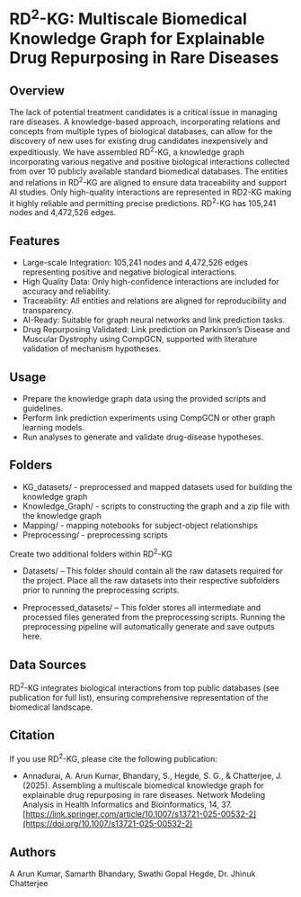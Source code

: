 # RD<sup>2</sup>-KG: Multiscale Biomedical Knowledge Graph for Explainable Drug Repurposing in Rare Diseases
## Overview
The lack of potential treatment candidates is a critical issue in managing rare diseases. A knowledge-based approach, incorporating relations and concepts from multiple types of biological databases, can allow for the discovery of new uses for existing drug candidates inexpensively and expeditiously. We have assembled RD<sup>2</sup>-KG, a knowledge graph incorporating various negative and positive biological interactions collected from over 10 publicly available standard biomedical databases. The entities and relations in RD<sup>2</sup>-KG are aligned to ensure data traceability and support AI studies. Only high-quality interactions are represented in RD2-KG making it highly reliable and permitting precise predictions. RD<sup>2</sup>-KG has 105,241 nodes and 4,472,526 edges.
## Features
* Large-scale Integration: 105,241 nodes and 4,472,526 edges representing positive and negative biological interactions.
* High Quality Data: Only high-confidence interactions are included for accuracy and reliability.
* Traceability: All entities and relations are aligned for reproducibility and transparency.
* AI-Ready: Suitable for graph neural networks and link prediction tasks.
* Drug Repurposing Validated: Link prediction on Parkinson’s Disease and Muscular Dystrophy using CompGCN, supported with literature validation of mechanism hypotheses.

## Usage
* Prepare the knowledge graph data using the provided scripts and guidelines.
* Perform link prediction experiments using CompGCN or other graph learning models.
* Run analyses to generate and validate drug-disease hypotheses.

## Folders
* KG_datasets/   -         preprocessed and mapped datasets used for building the knowledge graph
* Knowledge_Graph/    -    scripts to constructing the graph and a zip file with the knowledge graph
* Mapping/            -    mapping notebooks for subject-object relationships
* Preprocessing/       -   preprocessing scripts

Create two additional folders within RD<sup>2</sup>-KG
* Datasets/ – This folder should contain all the raw datasets required for the project.
Place all the raw datasets into their respective subfolders prior to running the preprocessing scripts.

* Preprocessed_datasets/ – This folder stores all intermediate and processed files generated from the preprocessing scripts.
Running the preprocessing pipeline will automatically generate and save outputs here. 

## Data Sources
RD<sup>2</sup>-KG integrates biological interactions from top public databases (see publication for full list), ensuring comprehensive representation of the biomedical landscape.

## Citation
If you use RD<sup>2</sup>-KG, please cite the following publication:
* Annadurai, A. Arun Kumar, Bhandary, S., Hegde, S. G., & Chatterjee, J. (2025). Assembling a multiscale biomedical knowledge graph for explainable drug repurposing in rare diseases. Network Modeling Analysis in Health Informatics and Bioinformatics, 14, 37. [https://link.springer.com/article/10.1007/s13721-025-00532-2](https://doi.org/10.1007/s13721-025-00532-2)

## Authors
A Arun Kumar, 
Samarth Bhandary,
Swathi Gopal Hegde,
Dr. Jhinuk Chatterjee
